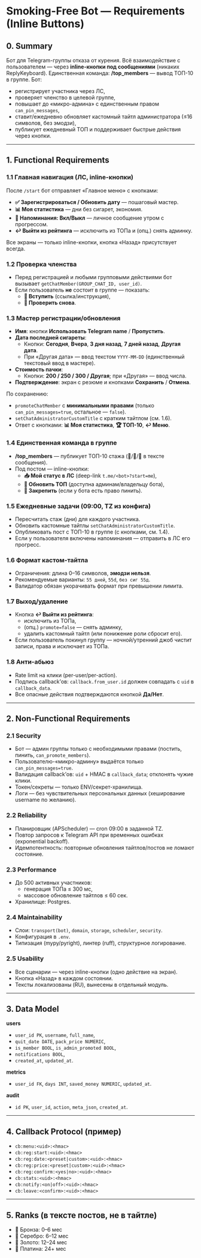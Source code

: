 # Smoking-Free Bot — Requirements (Inline Buttons)

## 0. Summary
Бот для Telegram-группы отказа от курения. Всё взаимодействие с пользователем — через **inline-кнопки под сообщениями** (никаких ReplyKeyboard). Единственная команда: **/top_members** — вывод ТОП-10 в группе. Бот:
- регистрирует участника через ЛС,
- проверяет членство в целевой группе,
- повышает до «микро-админа» с единственным правом `can_pin_messages`,
- ставит/ежедневно обновляет кастомный тайтл администратора (≤16 символов, без эмодзи),
- публикует ежедневный ТОП и поддерживает быстрые действия через кнопки.

---

## 1. Functional Requirements

### 1.1 Главная навигация (ЛС, inline-кнопки)
После `/start` бот отправляет «Главное меню» с кнопками:
- **✅ Зарегистрироваться / Обновить дату** — пошаговый мастер.
- **📊 Моя статистика** — дни без сигарет, экономия.
- **🔔 Напоминания: Вкл/Выкл** — личное сообщение утром с прогрессом.
- **↩️ Выйти из рейтинга** — исключить из ТОПа и (опц.) снять админку.

Все экраны — только inline-кнопки, кнопка «Назад» присутствует всегда.

### 1.2 Проверка членства
- Перед регистрацией и любыми групповыми действиями бот вызывает `getChatMember(GROUP_CHAT_ID, user_id)`.
- Если пользователь **не** состоит в группе — показать:
  - **🔗 Вступить** (ссылка/инструкция),
  - **🔁 Проверить снова**.

### 1.3 Мастер регистрации/обновления
- **Имя**: кнопки **Использовать Telegram name** / **Пропустить**.
- **Дата последней сигареты**:
  - Кнопки: **Сегодня**, **Вчера**, **3 дня назад**, **7 дней назад**, **Другая дата**.
  - При «Другая дата» — ввод текстом `YYYY-MM-DD` (единственный текстовый ввод в мастере).
- **Стоимость пачки**:
  - Кнопки: **200 / 250 / 300 / Другая**; при «Другая» — ввод числа.
- **Подтверждение**: экран с резюме и кнопками **Сохранить** / **Отмена**.

По сохранению:
- `promoteChatMember` с **минимальными правами** (только `can_pin_messages=true`, остальное — `false`).
- `setChatAdministratorCustomTitle` с кратким тайтлом (см. 1.6).
- Ответ с кнопками: **📊 Моя статистика**, **🏆 ТОП-10**, **↩️ Меню**.

### 1.4 Единственная команда в группе
- **/top_members** — публикует ТОП-10 стажа (🥇/🥈/🥉 в тексте сообщения).
- Под постом — inline-кнопки:
  - **📥 Мой статус в ЛС** (deep-link `t.me/<bot>?start=me`),
  - **🔄 Обновить ТОП** (доступна админам/владельцу бота),
  - **📌 Закрепить** (если у бота есть право пинить).

### 1.5 Ежедневные задачи (09:00, TZ из конфига)
- Пересчитать стаж (дни) для каждого участника.
- Обновить кастомные тайтлы `setChatAdministratorCustomTitle`.
- Опубликовать пост с ТОП-10 в группе (с кнопками, см. 1.4).
- Если у пользователя включены напоминания — отправить в ЛС его прогресс.

### 1.6 Формат кастом-тайтла
- Ограничения: длина 0–16 символов, **эмодзи нельзя**.
- Рекомендуемые варианты: `55 дней`, `55d`, `без сиг 55д`.
- Валидатор обязан укорачивать формат при превышении лимита.

### 1.7 Выход/удаление
- Кнопка **↩️ Выйти из рейтинга**:
  - исключить из ТОПа,
  - (опц.) `promote=false` — снять админку,
  - удалить кастомный тайтл (или понижение роли сбросит его).
- Если пользователь покинул группу — ночной/утренний джоб чистит записи, права и исключает из ТОПа.

### 1.8 Анти-абьюз
- Rate limit на клики (per-user/per-action).
- Подпись callback’ов: `callback.from_user.id` должен совпадать с `uid` в `callback_data`.
- Все опасные действия подтверждаются кнопкой **Да/Нет**.

---

## 2. Non-Functional Requirements

### 2.1 Security
- Бот — админ группы только с необходимыми правами (постить, пинить, `can_promote_members`).
- Пользователю-«микро-админу» выдаётся только `can_pin_messages=true`.
- Валидация callback’ов: `uid` + HMAC в `callback_data`; отклонять чужие клики.
- Токен/секреты — только ENV/секрет-хранилища.
- Логи — без чувствительных персональных данных (хеширование username по желанию).

### 2.2 Reliability
- Планировщик (APScheduler) — cron 09:00 в заданной TZ.
- Повтор запросов к Telegram API при временных ошибках (exponential backoff).
- Идемпотентность: повторные обновления тайтлов/постов не ломают состояние.

### 2.3 Performance
- До 500 активных участников:
  - генерация ТОПа ≤ 300 мс,
  - массовое обновление тайтлов ≤ 60 сек.
- Хранилище: Postgres.

### 2.4 Maintainability
- Слои: `transport(bot)`, `domain`, `storage`, `scheduler`, `security`.
- Конфигурация в `.env`.
- Типизация (mypy/pyright), линтер (ruff), структурное логирование.

### 2.5 Usability
- Все сценарии — через inline-кнопки (одно действие на экран).
- Кнопка «Назад» в каждом состоянии.
- Тексты локализованы (RU), вынесены в отдельный модуль.

---

## 3. Data Model

**users**  
- `user_id PK`, `username`, `full_name`,  
- `quit_date DATE`, `pack_price NUMERIC`,  
- `is_member BOOL`, `is_admin_promoted BOOL`,  
- `notifications BOOL`,  
- `created_at`, `updated_at`.

**metrics**  
- `user_id FK`, `days INT`, `saved_money NUMERIC`, `updated_at`.

**audit**  
- `id PK`, `user_id`, `action`, `meta_json`, `created_at`.

---

## 4. Callback Protocol (пример)
- `cb:menu:<uid>:<hmac>`
- `cb:reg:start:<uid>:<hmac>`
- `cb:reg:date:<preset|custom>:<uid>:<hmac>`
- `cb:reg:price:<preset|custom>:<uid>:<hmac>`
- `cb:reg:confirm:<yes|no>:<uid>:<hmac>`
- `cb:stats:<uid>:<hmac>`
- `cb:notify:<on|off>:<uid>:<hmac>`
- `cb:leave:<confirm>:<uid>:<hmac>`

---

## 5. Ranks (в тексте постов, не в тайтле)
- 🥉 Бронза: 0–6 мес
- 🥈 Серебро: 6–12 мес
- 🥇 Золото: 12–24 мес
- 💎 Платина: 24+ мес
